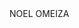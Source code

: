 <div id="header" align="left" style="display:flex;flex-direction:row;">
 
  <div class ="">
    NOEL OMEIZA
  </div>
</div>

